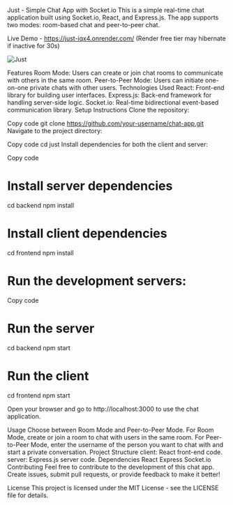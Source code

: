 Just - Simple Chat App with Socket.io
This is a simple real-time chat application built using Socket.io, React, and Express.js. The app supports two modes: room-based chat and peer-to-peer chat.

Live Demo - https://just-iqx4.onrender.com/ (Render free tier may hibernate if inactive for 30s)

![Just]([https://i.ibb.co/0n38wPJ/Screenshot-4.png])

Features
Room Mode: Users can create or join chat rooms to communicate with others in the same room.
Peer-to-Peer Mode: Users can initiate one-on-one private chats with other users.
Technologies Used
React: Front-end library for building user interfaces.
Express.js: Back-end framework for handling server-side logic.
Socket.io: Real-time bidirectional event-based communication library.
Setup Instructions
Clone the repository:

Copy code
git clone https://github.com/your-username/chat-app.git
Navigate to the project directory:

Copy code
cd just
Install dependencies for both the client and server:

Copy code
# Install server dependencies
cd backend
npm install

# Install client dependencies
cd frontend
npm install

# Run the development servers:

Copy code
# Run the server
cd backend
npm start

# Run the client
cd frontend
npm start

Open your browser and go to http://localhost:3000 to use the chat application.

Usage
Choose between Room Mode and Peer-to-Peer Mode.
For Room Mode, create or join a room to chat with users in the same room.
For Peer-to-Peer Mode, enter the username of the person you want to chat with and start a private conversation.
Project Structure
client: React front-end code.
server: Express.js server code.
Dependencies
React
Express
Socket.io
Contributing
Feel free to contribute to the development of this chat app. Create issues, submit pull requests, or provide feedback to make it better!

License
This project is licensed under the MIT License - see the LICENSE file for details.
